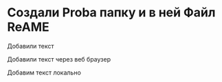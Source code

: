 ﻿# Cоздали Proba папку и в ней Файл ReAME

Добавили текст

Добавили текст через веб браузер

Добавим текст локально